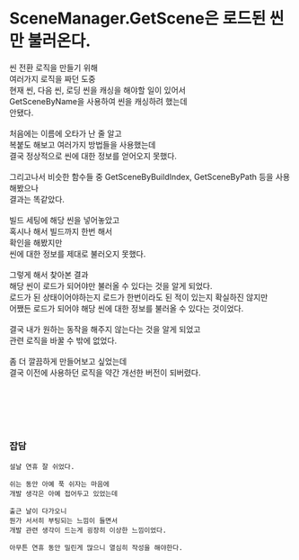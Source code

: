 # SceneManager.GetScene은 로드된 씬만 불러온다.

씬 전환 로직을 만들기 위해</br>
여러가지 로직을 짜던 도중</br>
현재 씬, 다음 씬, 로딩 씬을 캐싱을 해야할 일이 있어서</br>
GetSceneByName을 사용하여 씬을 캐싱하려 했는데</br>
안됐다.</br>
</br>
처음에는 이름에 오타가 난 줄 알고</br>
복붙도 해보고 여러가지 방법들을 사용했는데</br>
결국 정상적으로 씬에 대한 정보를 얻어오지 못했다.</br>
</br>
그리고나서 비슷한 함수들 중 GetSceneByBuildIndex, GetSceneByPath 등을 사용해봤으나</br>
결과는 똑같았다.</br>
</br>
빌드 세팅에 해당 씬을 넣어놓았고</br>
혹시나 해서 빌드까지 한번 해서</br>
확인을 해봤지만</br>
씬에 대한 정보를 제대로 불러오지 못했다.</br>
</br>
그렇게 해서 찾아본 결과</br>
해당 씬이 로드가 되어야만 불러올 수 있다는 것을 알게 되었다.</br>
로드가 된 상태이어야하는지 로드가 한번이라도 된 적이 있는지 확실하진 않지만</br>
어쨌든 로드가 되어야 해당 씬에 대한 정보를 불러올 수 있다는 것이었다.</br>
</br>
결국 내가 원하는 동작을 해주지 않는다는 것을 알게 되었고</br>
관련 로직을 바꿀 수 밖에 없었다.</br>
</br>
좀 더 깔끔하게 만들어보고 싶었는데</br>
결국 이전에 사용하던 로직을 약간 개선한 버전이 되버렸다.</br>
</br>
</br>
</br>
</br>
</br>
### 잡담
```
설날 연휴 잘 쉬었다.

쉬는 동안 아예 푹 쉬자는 마음에
개발 생각은 아예 접어두고 있었는데

출근 날이 다가오니
뭔가 서서히 부팅되는 느낌이 들면서
개발 관련 생각이 드는게 굉장히 이상한 느낌이었다.

아무튼 연휴 동안 밀린게 많으니 열심히 작성을 해야한다.
```